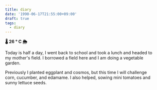 ```yaml
---
title: diary
date: '1990-06-17T21:55:00+09:00'
draft: true
tags:
  - diary
---
```


**🌡 26 ° C 🌦**

Today is half a day, I went back to school and took a lunch and headed to my mother's field. I borrowed a field here and I am doing a vegetable garden.

Previously I planted eggplant and cosmos, but this time I will challenge corn, cucumber, and edamame. I also helped, sowing mini tomatoes and sunny lettuce seeds.
